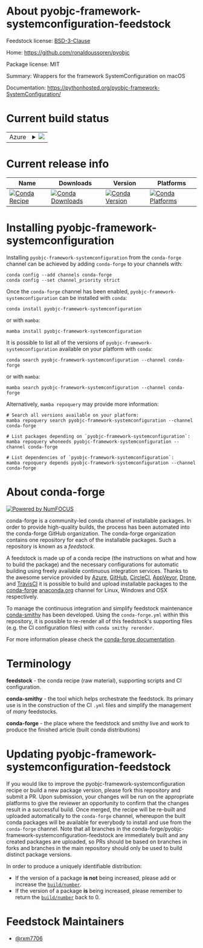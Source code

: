 About pyobjc-framework-systemconfiguration-feedstock
====================================================

Feedstock license: [BSD-3-Clause](https://github.com/conda-forge/pyobjc-framework-systemconfiguration-feedstock/blob/main/LICENSE.txt)

Home: https://github.com/ronaldoussoren/pyobjc

Package license: MIT

Summary: Wrappers for the framework SystemConfiguration on macOS

Documentation: https://pythonhosted.org/pyobjc-framework-SystemConfiguration/

Current build status
====================


<table>
    
  <tr>
    <td>Azure</td>
    <td>
      <details>
        <summary>
          <a href="https://dev.azure.com/conda-forge/feedstock-builds/_build/latest?definitionId=19562&branchName=main">
            <img src="https://dev.azure.com/conda-forge/feedstock-builds/_apis/build/status/pyobjc-framework-systemconfiguration-feedstock?branchName=main">
          </a>
        </summary>
        <table>
          <thead><tr><th>Variant</th><th>Status</th></tr></thead>
          <tbody><tr>
              <td>osx_64_python3.10.____cpython</td>
              <td>
                <a href="https://dev.azure.com/conda-forge/feedstock-builds/_build/latest?definitionId=19562&branchName=main">
                  <img src="https://dev.azure.com/conda-forge/feedstock-builds/_apis/build/status/pyobjc-framework-systemconfiguration-feedstock?branchName=main&jobName=osx&configuration=osx%20osx_64_python3.10.____cpython" alt="variant">
                </a>
              </td>
            </tr><tr>
              <td>osx_64_python3.11.____cpython</td>
              <td>
                <a href="https://dev.azure.com/conda-forge/feedstock-builds/_build/latest?definitionId=19562&branchName=main">
                  <img src="https://dev.azure.com/conda-forge/feedstock-builds/_apis/build/status/pyobjc-framework-systemconfiguration-feedstock?branchName=main&jobName=osx&configuration=osx%20osx_64_python3.11.____cpython" alt="variant">
                </a>
              </td>
            </tr><tr>
              <td>osx_64_python3.12.____cpython</td>
              <td>
                <a href="https://dev.azure.com/conda-forge/feedstock-builds/_build/latest?definitionId=19562&branchName=main">
                  <img src="https://dev.azure.com/conda-forge/feedstock-builds/_apis/build/status/pyobjc-framework-systemconfiguration-feedstock?branchName=main&jobName=osx&configuration=osx%20osx_64_python3.12.____cpython" alt="variant">
                </a>
              </td>
            </tr><tr>
              <td>osx_64_python3.13.____cp313</td>
              <td>
                <a href="https://dev.azure.com/conda-forge/feedstock-builds/_build/latest?definitionId=19562&branchName=main">
                  <img src="https://dev.azure.com/conda-forge/feedstock-builds/_apis/build/status/pyobjc-framework-systemconfiguration-feedstock?branchName=main&jobName=osx&configuration=osx%20osx_64_python3.13.____cp313" alt="variant">
                </a>
              </td>
            </tr><tr>
              <td>osx_64_python3.9.____cpython</td>
              <td>
                <a href="https://dev.azure.com/conda-forge/feedstock-builds/_build/latest?definitionId=19562&branchName=main">
                  <img src="https://dev.azure.com/conda-forge/feedstock-builds/_apis/build/status/pyobjc-framework-systemconfiguration-feedstock?branchName=main&jobName=osx&configuration=osx%20osx_64_python3.9.____cpython" alt="variant">
                </a>
              </td>
            </tr>
          </tbody>
        </table>
      </details>
    </td>
  </tr>
</table>

Current release info
====================

| Name | Downloads | Version | Platforms |
| --- | --- | --- | --- |
| [![Conda Recipe](https://img.shields.io/badge/recipe-pyobjc--framework--systemconfiguration-green.svg)](https://anaconda.org/conda-forge/pyobjc-framework-systemconfiguration) | [![Conda Downloads](https://img.shields.io/conda/dn/conda-forge/pyobjc-framework-systemconfiguration.svg)](https://anaconda.org/conda-forge/pyobjc-framework-systemconfiguration) | [![Conda Version](https://img.shields.io/conda/vn/conda-forge/pyobjc-framework-systemconfiguration.svg)](https://anaconda.org/conda-forge/pyobjc-framework-systemconfiguration) | [![Conda Platforms](https://img.shields.io/conda/pn/conda-forge/pyobjc-framework-systemconfiguration.svg)](https://anaconda.org/conda-forge/pyobjc-framework-systemconfiguration) |

Installing pyobjc-framework-systemconfiguration
===============================================

Installing `pyobjc-framework-systemconfiguration` from the `conda-forge` channel can be achieved by adding `conda-forge` to your channels with:

```
conda config --add channels conda-forge
conda config --set channel_priority strict
```

Once the `conda-forge` channel has been enabled, `pyobjc-framework-systemconfiguration` can be installed with `conda`:

```
conda install pyobjc-framework-systemconfiguration
```

or with `mamba`:

```
mamba install pyobjc-framework-systemconfiguration
```

It is possible to list all of the versions of `pyobjc-framework-systemconfiguration` available on your platform with `conda`:

```
conda search pyobjc-framework-systemconfiguration --channel conda-forge
```

or with `mamba`:

```
mamba search pyobjc-framework-systemconfiguration --channel conda-forge
```

Alternatively, `mamba repoquery` may provide more information:

```
# Search all versions available on your platform:
mamba repoquery search pyobjc-framework-systemconfiguration --channel conda-forge

# List packages depending on `pyobjc-framework-systemconfiguration`:
mamba repoquery whoneeds pyobjc-framework-systemconfiguration --channel conda-forge

# List dependencies of `pyobjc-framework-systemconfiguration`:
mamba repoquery depends pyobjc-framework-systemconfiguration --channel conda-forge
```


About conda-forge
=================

[![Powered by
NumFOCUS](https://img.shields.io/badge/powered%20by-NumFOCUS-orange.svg?style=flat&colorA=E1523D&colorB=007D8A)](https://numfocus.org)

conda-forge is a community-led conda channel of installable packages.
In order to provide high-quality builds, the process has been automated into the
conda-forge GitHub organization. The conda-forge organization contains one repository
for each of the installable packages. Such a repository is known as a *feedstock*.

A feedstock is made up of a conda recipe (the instructions on what and how to build
the package) and the necessary configurations for automatic building using freely
available continuous integration services. Thanks to the awesome service provided by
[Azure](https://azure.microsoft.com/en-us/services/devops/), [GitHub](https://github.com/),
[CircleCI](https://circleci.com/), [AppVeyor](https://www.appveyor.com/),
[Drone](https://cloud.drone.io/welcome), and [TravisCI](https://travis-ci.com/)
it is possible to build and upload installable packages to the
[conda-forge](https://anaconda.org/conda-forge) [anaconda.org](https://anaconda.org/)
channel for Linux, Windows and OSX respectively.

To manage the continuous integration and simplify feedstock maintenance
[conda-smithy](https://github.com/conda-forge/conda-smithy) has been developed.
Using the ``conda-forge.yml`` within this repository, it is possible to re-render all of
this feedstock's supporting files (e.g. the CI configuration files) with ``conda smithy rerender``.

For more information please check the [conda-forge documentation](https://conda-forge.org/docs/).

Terminology
===========

**feedstock** - the conda recipe (raw material), supporting scripts and CI configuration.

**conda-smithy** - the tool which helps orchestrate the feedstock.
                   Its primary use is in the construction of the CI ``.yml`` files
                   and simplify the management of *many* feedstocks.

**conda-forge** - the place where the feedstock and smithy live and work to
                  produce the finished article (built conda distributions)


Updating pyobjc-framework-systemconfiguration-feedstock
=======================================================

If you would like to improve the pyobjc-framework-systemconfiguration recipe or build a new
package version, please fork this repository and submit a PR. Upon submission,
your changes will be run on the appropriate platforms to give the reviewer an
opportunity to confirm that the changes result in a successful build. Once
merged, the recipe will be re-built and uploaded automatically to the
`conda-forge` channel, whereupon the built conda packages will be available for
everybody to install and use from the `conda-forge` channel.
Note that all branches in the conda-forge/pyobjc-framework-systemconfiguration-feedstock are
immediately built and any created packages are uploaded, so PRs should be based
on branches in forks and branches in the main repository should only be used to
build distinct package versions.

In order to produce a uniquely identifiable distribution:
 * If the version of a package **is not** being increased, please add or increase
   the [``build/number``](https://docs.conda.io/projects/conda-build/en/latest/resources/define-metadata.html#build-number-and-string).
 * If the version of a package **is** being increased, please remember to return
   the [``build/number``](https://docs.conda.io/projects/conda-build/en/latest/resources/define-metadata.html#build-number-and-string)
   back to 0.

Feedstock Maintainers
=====================

* [@rxm7706](https://github.com/rxm7706/)

